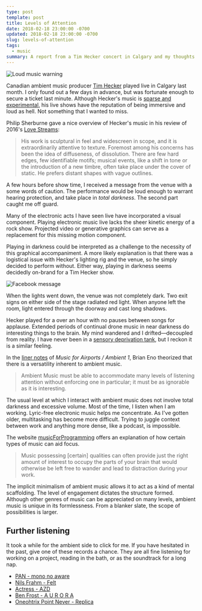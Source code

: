```yaml
---
type: post
template: post
title: Levels of Attention
date: 2018-02-18 23:00:00 -0700
updated: 2018-02-18 23:00:00 -0700
slug: levels-of-attention
tags:
  - music
summary: A report from a Tim Hecker concert in Calgary and my thoughts on what is great about ambient music.
---
```


![Loud music warning][loud]

Canadian ambient music producer [Tim Hecker][tim-hecker] played live
in Calgary last month. I only found out a few days in advance, but was
fortunate enough to secure a ticket last minute. Although Hecker's
music is [sparse and experimental][virgins], his live shows have the
reputation of being immersive and loud as hell. Not something that I
wanted to miss.

Philip Sherburne gave a nice overview of Hecker's music in his review
of 2016's [Love Streams][streams]:

> His work is sculptural in feel and widescreen in scope, and it is
> extraordinarily attentive to texture. Foremost among his concerns
> has been the idea of diffuseness, of dissolution. There are few hard
> edges, few identifiable motifs; musical events, like a shift in tone
> or the introduction of a new timbre, often take place under the
> cover of static. He prefers distant shapes with vague outlines.

A few hours before show time, I received a message from the venue with
a some words of caution. The performance would be loud enough to
warrant hearing protection, and take place in *total darkness*. The
second part caught me off guard.

Many of the electronic acts I have seen live have incorporated a
visual component. Playing electronic music live lacks the sheer
kinetic energy of a rock show. Projected video or generative graphics
can serve as a replacement for this missing motion component.

Playing in darkness could be interpreted as a challenge to the
necessity of this graphical accompaniment. A more likely explanation
is that there was a logistical issue with Hecker's lighting rig and
the venue, so he simply decided to perform without. Either way,
playing in darkness seems decidedly on-brand for a Tim Hecker show.

![Facebook message][fb]

When the lights went down, the venue was not completely dark. Two exit
signs on either side of the stage radiated red light. When anyone left
the room, light entered through the doorway and cast long shadows.

Hecker played for a over an hour with no pauses between songs for
applause. Extended periods of continual drone music in near darkness
do interesting things to the brain. My mind wandered and I
drifted&mdash;decoupled from reality. I have never been in a [sensory
deprivation tank][tank], but I reckon it is a similar feeling.

In the [liner notes][eno] of *Music for Airports / Ambient 1*, Brian
Eno theorized that there is a versatility inherent to ambient music.

> Ambient Music must be able to accommodate many levels of listening
> attention without enforcing one in particular; it must be as
> ignorable as it is interesting.

The usual level at which I interact with ambient music does not
involve total darkness and excessive volume. Most of the time, I
listen when I am working. Lyric-free electronic music helps me
concentrate. As I've gotten older, multitasking has become more
difficult. Trying to juggle context between work and anything more
dense, like a podcast, is impossible.

The website [musicForProgramming][mfp] offers an explanation of how
certain types of music can aid focus.

> Music possessing [certain] qualities can often provide just the
> right amount of interest to occupy the parts of your brain that
> would otherwise be left free to wander and lead to distraction
> during your work.

The implicit minimalism of ambient music allows it to act as a kind of
mental scaffolding. The level of engagement dictates the structure
formed. Although other genres of music can be appreciated on many
levels, ambient music is unique in its formlessness. From a blanker
slate, the scope of possibilities is larger.

## Further listening

It took a while for the ambient side to click for me. If you have
hesitated in the past, give one of these records a chance. They are
all fine listening for working on a project, reading in the bath, or
as the soundtrack for a long nap.

- [PAN - mono no aware][mna]
- [Nils Frahm - Felt][frahm-jams]
- [Actress - AZD][actress]
- [Ben Frost - A U R O R A][frosty]
- [Oneohtrix Point Never - Replica][opn]

[virgins]: https://timhecker.bandcamp.com/album/virgins-2
[shure]: http://www.shure.com/americas/products/earphones/se-earphones/se215-sound-isolating-earphones
[mfp]: http://musicforprogramming.net/
[tim-hecker]: http://sunblind.net/
[mfp]: http://musicforprogramming.net
[streams]: https://pitchfork.com/reviews/albums/21635-love-streams/
[tank]: https://youtu.be/oFM1SiXgr8A
[eno]: http://music.hyperreal.org/artists/brian_eno/MFA-txt.html
[mna]: https://p-a-n.bandcamp.com/album/v-a-mono-no-aware
[frahm-jams]: https://nilsfrahm.bandcamp.com/album/felt
[actress]: https://actress.bandcamp.com/album/azd
[opn]: https://oneohtrixpointnever1.bandcamp.com/album/replica
[frosty]: https://benfrost.bandcamp.com/album/a-u-r-o-r-a

[loud]: /images/levels-of-attention/loud.jpg
[fb]: /images/levels-of-attention/hecker.png

